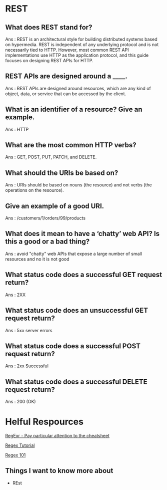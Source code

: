 # REST

## What does REST stand for?
  Ans : REST is an architectural style for building distributed systems based on hypermedia. 
  REST is independent of any underlying protocol and is not necessarily tied to HTTP. However,
  most common REST API implementations use HTTP as the application protocol, and this guide focuses on designing REST APIs for HTTP.

## REST APIs are designed around a ____.
  Ans : REST APIs are designed around resources, which are any kind of object, data, or service that can be accessed by the client.
  
## What is an identifier of a resource? Give an example.
  Ans : HTTP

## What are the most common HTTP verbs?
  Ans : GET, POST, PUT, PATCH, and DELETE.

## What should the URIs be based on?
  Ans :  URIs should be based on nouns (the resource) and not verbs (the operations on the resource).
  
## Give an example of a good URI.
  Ans : /customers/1/orders/99/products
 
## What does it mean to have a ‘chatty’ web API? Is this a good or a bad thing?
  Ans :  avoid "chatty" web APIs that expose a large number of small resources and no it is not good

## What status code does a successful GET request return?
  Ans : 2XX
## What status code does an unsuccessful GET request return?
  Ans : 5xx server errors
## What status code does a successful POST request return?
  Ans : 2xx Successful
## What status code does a successful DELETE request return?
  Ans :  200 (OK)


# Helful Respources

[RegExr - Pay particular attention to the cheatsheet](https://regexr.com/) 


[Regex Tutorial](https://medium.com/factory-mind/regex-tutorial-a-simple-cheatsheet-by-examples-649dc1c3f285)


[Regex 101](https://regex101.com/)


## Things I want to know more about 
- REst
